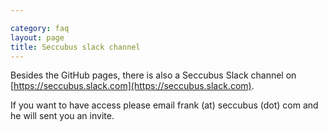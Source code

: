 ```yaml
---

category: faq
layout: page
title: Seccubus slack channel
---
```


Besides the GitHub pages, there is also a Seccubus Slack channel on [https://seccubus.slack.com](https://seccubus.slack.com). 

If you want to have access please email frank (at) seccubus (dot) com and he will sent you an invite.